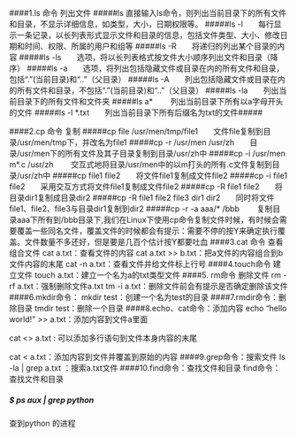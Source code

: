 ####1.ls 命令 列出文件
#####ls      直接输入ls命令，则列出当前目录下的所有文件和目录，不显示详细信息，如类型，大小，日期权限等。
#####ls -l　　每行显示一条记录，以长列表形式显示文件和目录的信息，包括文件类型、大小、修改日期和时间、权限、所属的用户和组等
#####ls -R　　将递归的列出某个目录的内容
#####ls -ls　　选项，将以长列表格式按文件大小顺序列出文件和目录（降序）
#####ls -a　　选项，将列出包括隐藏文件或目录在内的所有文件和目录，包括“.”(当前目录)和“..”（父目录）
#####ls -A　　列出包括隐藏文件或目录在内的所有文件和目录，不包括“.”(当前目录)和“..”（父目录）
#####ls -la　　列出当前目录下的所有文件和文件夹
#####ls a* 　　列出当前目录下所有以a字母开头的文件
#####ls -l *.txt　　列出当前目录下所有后缀名为txt的文件#####

####2.cp 命令 复制 
#####cp file /usr/men/tmp/file1　　文件file复制到目录/usr/men/tmp下，并改名为file1
#####cp -r /usr/men /usr/zh　　目录/usr/men下的所有文件及其子目录复制到目录/usr/zh中
#####cp -i /usr/men m*.c /usr/zh 　　交互式地将目录/usr/men中的以m打头的所有.c文件复制到目录/usr/zh中
#####cp file1 file2　　将文件file1复制成文件file2
#####cp -i file1 file2　　采用交互方式将文件file1复制成文件file2
#####cp -R file1 file2　　将目录dir1复制成目录dir2
#####cp -R file1 file2 file3 dir1 dir2　　同时将文件file1、file2、file3与目录dir1复制到dir2
#####cp -r -a aaa/* /bbb 　　复制目录aaa下所有到/bbb目录下,我们在Linux下使用cp命令复制文件时候，有时候会需要覆盖一些同名文件，覆盖文件的时候都会有提示：需要不停的按Y来确定执行覆盖。文件数量不多还好，但是要是几百个估计按Y都要吐血
####3.cat 命令 查看 组合文件
cat a.txt：查看文件的内容
cat a.txt >> b.txt：把a文件的内容组合到b文件内容的末尾
cat -n a.txt：查看文件并给文件标上行号
####4.touch命令 建立文件
touch a.txt：建立一个名为a的txt类型文件
####5. rm命令 删除文件
rm -rf a.txt：强制删除文件a.txt
tm -i a.txt：删除文件前会有提示是否确定删除该文件
####6.mkdir命令：
mkdir test：创建一个名为test的目录
####7.rmdir命令：删除目录
tmdir test：删除一个目录
####8.echo、cat命令：添加内容
echo “hello world!” >> a.txt：添加内容到文件a里面

cat <<EOF>> a.txt : 可以添加多行语句到文件本身内容的末尾

cat <<EOF> a.txt：添加内容到文件并覆盖到原始的内容
####9.grep命令：搜索文件
ls -la | grep a.txt ：搜索a.txt文件
####10.find命令：查找文件和目录
find命令：查找文件和目录

##### $ ps aux | grep python
查到python 的进程



